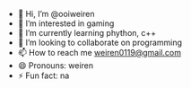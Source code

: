 - 👋 Hi, I’m @ooiweiren
- 👀 I’m interested in gaming
- 🌱 I’m currently learning phython, c++
- 💞️ I’m looking to collaborate on programming 
- 📫 How to reach me weiren0119@gmail.com
- 😄 Pronouns: weiren
- ⚡ Fun fact: na

<!---
ooiweiren/ooiweiren is a ✨ special ✨ repository because its `README.md` (this file) appears on your GitHub profile.
You can click the Preview link to take a look at your changes.
--->
